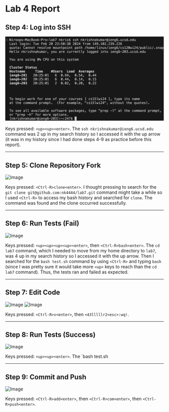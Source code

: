 # Lab 4 Report

## Step 4: Log into SSH 

![Image](lab4-img/4-ssh.png)

Keys pressed: `<up><up><enter>`. The `ssh nkrishnakumar@ieng6.ucsd.edu` command was 2 up in my search history so I accessed it with the up arrow (it was in my history since I had done steps 4-9 as practice before this report).

---

## Step 5: Clone Repository Fork

![Image](lab4-img/5-clone)

Keys pressed: `<Ctrl-R>clone<enter>`. I thought pressing <up> to search for the `git clone git@github.com:nk4444/lab7.git` command might take a while so I used `<Ctrl-R>` to access my bash history and searched for `clone`. The command was found and the clone occurred successfully.

---

## Step 6: Run Tests (Fail)

![Image](lab4-img/6-test)

Keys pressed: `<up><up><up><up><enter>`, then `<Ctrl-R>bash<enter>`. The `cd lab7` command, which I needed to move from my home directory to `lab7`, was 4 up in my search history so I accessed it with the up arrow. Then I searched for the `bash test.sh` command by using `<Ctrl-R>` and typing `bash` (since I was pretty sure it would take more `<up>` keys to reach than the `cd lab7` command). Thus, the tests ran and failed as expected.

---

## Step 7: Edit Code

![Image](lab4-img/7-vim)
![Image](lab4-img/7-edit)

Keys pressed: `<Ctrl-R>v<enter>`, then `<43lllllr2<esc>:wq!`. 

---

## Step 8: Run Tests (Success)

![Image](lab4-img/8-test)

Keys pressed: `<up><up><enter>`. The `bash test.sh

---

## Step 9: Commit and Push

![Image](lab4-img/9-git)

Keys pressed: `<Ctrl-R>add<enter>`, then `<Ctrl-R>com<enter>`, then `<Ctrl-R>push<enter>`.




